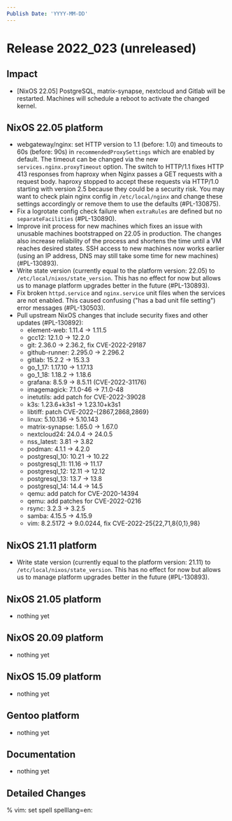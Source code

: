 ```yaml
---
Publish Date: 'YYYY-MM-DD'
---
```


# Release 2022_023 (unreleased)

## Impact

- \[NixOS 22.05\] PostgreSQL, matrix-synapse, nextcloud and Gitlab will be
  restarted. Machines will schedule a reboot to activate the changed kernel.

## NixOS 22.05 platform

- webgateway/nginx: set HTTP version to 1.1 (before: 1.0) and timeouts to 60s
  (before: 90s) in `recommendedProxySettings` which are enabled by default.
  The timeout can be changed via the new `services.nginx.proxyTimeout`
  option. The switch to HTTP/1.1 fixes HTTP 413 responses from haproxy when
  Nginx passes a GET requests with a request body. haproxy stopped to accept
  these requests via HTTP/1.0 starting with version 2.5 because they could be
  a security risk. You may want to check plain nginx config in
  `/etc/local/nginx` and change these settings accordingly or remove them to
  use the defaults (#PL-130875).
- Fix a logrotate config check failure when `extraRules` are defined but no
  `separateFacilities` (#PL-130890).
- Improve init process for new machines which fixes an issue with unusable
  machines bootstrapped on 22.05 in production. The changes also increase
  reliability of the process and shortens the time until a VM reaches desired
  states. SSH access to new machines now works earlier (using an IP address,
  DNS may still take some time for new machines) (#PL-130893).
- Write state version (currently equal to the platform version: 22.05) to
  `/etc/local/nixos/state_version`. This has no effect for now but allows us
  to manage platform upgrades better in the future (#PL-130893).
- Fix broken `httpd.service` and `nginx.service` unit files when the services
  are not enabled. This caused confusing ("has a bad unit file setting")
  error messages (#PL-130503).
- Pull upstream NixOS changes that include security fixes and other updates (#PL-130892):
  - element-web: 1.11.4 -> 1.11.5
  - gcc12: 12.1.0 -> 12.2.0
  - git: 2.36.0 -> 2.36.2, fix CVE-2022-29187
  - github-runner: 2.295.0 -> 2.296.2
  - gitlab: 15.2.2 -> 15.3.3
  - go_1_17: 1.17.10 -> 1.17.13
  - go_1_18: 1.18.2 -> 1.18.6
  - grafana: 8.5.9 -> 8.5.11 (CVE-2022-31176)
  - imagemagick: 7.1.0-46 -> 7.1.0-48
  - inetutils: add patch for CVE-2022-39028
  - k3s: 1.23.6+k3s1 -> 1.23.10+k3s1
  - libtiff: patch CVE-2022-{2867,2868,2869}
  - linux: 5.10.136 -> 5.10.143
  - matrix-synapse: 1.65.0 -> 1.67.0
  - nextcloud24: 24.0.4 -> 24.0.5
  - nss_latest: 3.81 -> 3.82
  - podman: 4.1.1 -> 4.2.0
  - postgresql_10: 10.21 -> 10.22
  - postgresql_11: 11.16 -> 11.17
  - postgresql_12: 12.11 -> 12.12
  - postgresql_13: 13.7 -> 13.8
  - postgresql_14: 14.4 -> 14.5
  - qemu: add patch for CVE-2020-14394
  - qemu: add patches for CVE-2022-0216
  - rsync: 3.2.3 -> 3.2.5
  - samba: 4.15.5 -> 4.15.9
  - vim: 8.2.5172 -> 9.0.0244, fix CVE-2022-25{22,71,8{0,1},98}

## NixOS 21.11 platform

- Write state version (currently equal to the platform version: 21.11) to
  `/etc/local/nixos/state_version`. This has no effect for now but allows us
  to manage platform upgrades better in the future (#PL-130893).

## NixOS 21.05 platform

- nothing yet

## NixOS 20.09 platform

- nothing yet

## NixOS 15.09 platform

- nothing yet

## Gentoo platform

- nothing yet

## Documentation

- nothing yet

## Detailed Changes

% vim: set spell spelllang=en:
